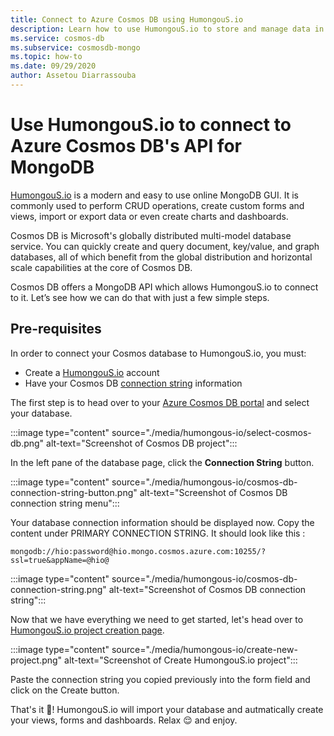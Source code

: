 ```yaml
---
title: Connect to Azure Cosmos DB using HumongouS.io
description: Learn how to use HumongouS.io to store and manage data in Azure Cosmos DB.
ms.service: cosmos-db
ms.subservice: cosmosdb-mongo
ms.topic: how-to
ms.date: 09/29/2020
author: Assetou Diarrassouba
---
```


# Use HumongouS.io to connect to Azure Cosmos DB's API for MongoDB

[HumongouS.io](https://www.humongous.io/) is a modern and easy to use online MongoDB GUI.
It is commonly used to perform CRUD operations, create custom forms and views, import or export data or even create charts and dashboards.

Cosmos DB is Microsoft's globally distributed multi-model database service.
You can quickly create and query document, key/value, and graph databases, all of which benefit from the global distribution and horizontal scale capabilities at the core of Cosmos DB.

Cosmos DB offers a MongoDB API which allows HumongouS.io to connect to it. Let’s see how we can do that with just a few simple steps.

## Pre-requisites

In order to connect your Cosmos database to HumongouS.io, you must:

-   Create a [HumongouS.io](https://www.humongous.io/app/signup) account
-   Have your Cosmos DB [connection string](connect-mongodb-account.md) information

The first step is to head over to your [Azure Cosmos DB portal](https://portal.azure.com/#blade/HubsExtension/BrowseResourceBlade/resourceType/Microsoft.DocumentDb%2FdatabaseAccounts) and select your database.

:::image type="content" source="./media/humongous-io/select-cosmos-db.png" alt-text="Screenshot of Cosmos DB project":::

In the left pane of the database page, click the **Connection String** button.

:::image type="content" source="./media/humongous-io/cosmos-db-connection-string-button.png" alt-text="Screenshot of Cosmos DB connection string menu":::

Your database connection information should be displayed now.
Copy the content under PRIMARY CONNECTION STRING. It should look like this :

```
mongodb://hio:password@hio.mongo.cosmos.azure.com:10255/?ssl=true&appName=@hio@
```

:::image type="content" source="./media/humongous-io/cosmos-db-connection-string.png" alt-text="Screenshot of Cosmos DB connection string":::

Now that we have everything we need to get started, let's head over to [HumongouS.io project creation page](https://www.humongous.io/app/).

:::image type="content" source="./media/humongous-io/create-new-project.png" alt-text="Screenshot of Create HumongouS.io project":::

Paste the connection string you copied previously into the form field and click on the Create button.

That's it 👏! HumongouS.io will import your database and autmatically create your views, forms and dashboards. Relax 😌 and enjoy.
